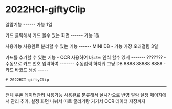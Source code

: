 # 2022HCI-giftyClip

알람기능 ------ 가능 1일

카드 클릭해서 카드 볼수 있는 화면  ------ 가능 1일

사용가능 사용완료 분리할 수 있는 기능  ------ MINI DB - 가능 가장 오래걸림 3일

카드를 추가할 수 있는 기능
	- OCR 사용하여 바코드 인식 할수 있게 ------- ???????
	- 수동으로 카드 번호 입력하여 ------- 수동입력 하지뭐 그냥 DB 8888 88888 8888 
	- 카드 바코드 생성 -----  
	
	# 2022HCI-giftyClip
-------------------------------------------------------------------------------------------------

전체 쿠폰 데이터관리 사용가능 사용완료 분류해서 실시간으로 반영
알람 설정 페이지에서 관리
추가, 설정 화면 나눠서 따로 굴리기랑 거기서 OCR 데이터 저장까지
